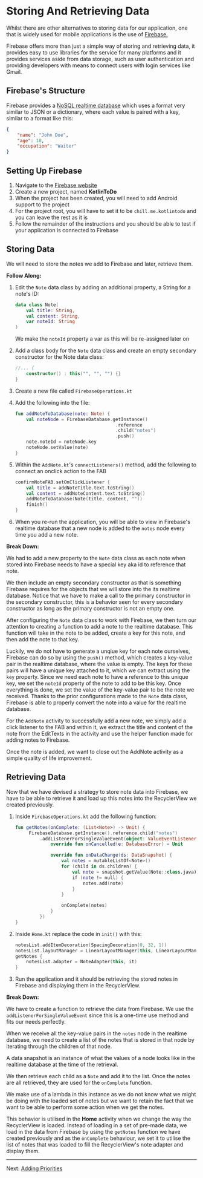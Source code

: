 # Storing And Retrieving Data
Whilst there are other alternatives to storing data for our application, one that is widely used for mobile applications is the use of [Firebase.](https://firebase.google.com/?)

Firebase offers more than just a simple way of storing and retrieving data, it provides easy to use libraries for the service for many platforms and it provides services aside from data storage, such as user authentication and providing developers with means to connect users with login services like Gmail.

## Firebase's Structure
Firebase provides a [NoSQL realtime database](https://firebase.google.com/docs/database/) which uses a format very similar to JSON or a dictionary, where each value is paired with a key, similar to a format like this:

```json
{
    "name": "John Doe",
    "age": 18,
    "occupation": "Waiter"
}
```

## Setting Up Firebase
1. Navigate to the [Firebase website](https://firebase.google.com/?)
2. Create a new project, named **KotlinToDo**
3. When the project has been created, you will need to add Android support to the project
4. For the project root, you will have to set it to be `chill.me.kotlintodo` and you can leave the rest as it is
5. Follow the remainder of the instructions and you should be able to test if your application is connected to Firebase

## Storing Data
We will need to store the notes we add to Firebase and later, retrieve them.

**Follow Along:**

1. Edit the `Note` data class by adding an additional property, a String for a note's ID:
   
   ```kotlin
   data class Note(
       val title: String, 
       val content: String,
       var noteId: String
   )
   ```

   We make the `noteId` property a var as this will be re-assigned later on

2. Add a class body for the `Note` data class and create an empty secondary constructor for the Note data class:
   
   ```kotlin
   //... {
       constructor() : this("", "", "") {}
   }
   ```

3. Create a new file called `FirebaseOperations.kt`
4. Add the following into the file:
   
   ```kotlin
   fun addNoteToDatabase(note: Note) {
       val noteNode = FirebaseDatabase.getInstance()
                                        .reference
                                        .child("notes")
                                        .push()
       note.noteId = noteNode.key
       noteNode.setValue(note)
   }
   ```

5. Within the `AddNote.kt`'s `connectListeners()` method, add the following to connect an onclick action to the FAB
   
   ```kotlin
   confirmNoteFAB.setOnClickListener {
       val title = addNoteTitle.text.toString()
       val content = addNoteContent.text.toString()
       addNoteToDatabase(Note(title, content, ""))
       finish()
   }
   ```

6. When you re-run the application, you will be able to view in Firebase's realtime database that a new node is added to the `notes` node every time you add a new note.

**Break Down:**

We had to add a new property to the `Note` data class as each note when stored into Firebase needs to have a special key aka id to reference that note.

We then include an empty secondary constructor as that is something Firebase requires for the objects that we will store into the its realtime database. Notice that we have to make a call to the primary constructor in the secondary constructor, this is a behavior seen for every secondary constructor as long as the primary constructor is not an empty one.

After configuring the `Note` data class to work with Firebase, we then turn our attention to creating a function to add a note to the realtime database. This function will take in the note to be added, create a key for this note, and then add the note to that key.

Luckily, we do not have to generate a unqiue key for each note ourselves, Firebase can do so by using the `push()` method, which creates a key-value pair in the realtime database, where the value is empty. The keys for these pairs will have a unique key attached to it, which we can extract using the `key` property. Since we need each note to have a reference to this unique key, we set the `noteId` property of the note to add to be this key. Once everything is done, we set the value of the key-value pair to be the note we received. Thanks to the prior configurations made to the `Note` data class, Firebase is able to properly convert the note into a value for the realtime database.

For the `AddNote` activity to successfully add a new note, we simply add a click listener to the FAB and within it, we extract the title and content of the note from the EditTexts in the activity and use the helper function made for adding notes to Firebase.

Once the note is added, we want to close out the AddNote activity as a simple quality of life improvement.

## Retrieving Data
Now that we have devised a strategy to store note data into Firebase, we have to be able to retrieve it and load up this notes into the RecyclerView we created previously. 

1. Inside `FirebaseOperations.kt` add the following function:
   
   ```kotlin
   fun getNotes(onComplete: (List<Note>) -> Unit) { 
        FirebaseDatabase.getInstance().reference.child("notes")
            .addListenerForSingleValueEvent(object: ValueEventListener {
                override fun onCancelled(e: DatabaseError) = Unit

                override fun onDataChange(ds: DataSnapshot) {
                    val notes = mutableListOf<Note>()
                    for (child in ds.children) {
                        val note = snapshot.getValue(Note::class.java)
                        if (note != null) {
                            notes.add(note)
                        }
                    }

                    onComplete(notes)
                }
            })
   }
    ```

2. Inside `Home.kt` replace the code in `init()` with this:
   
   ```kotlin
   notesList.addItemDecoration(SpacingDecoration(0, 32, 1))
   notesList.layoutManager = LinearLayoutManager(this, LinearLayoutManager.VERTICAL, false)
   getNotes {
       notesList.adapter = NoteAdapter(this, it)
   }
   ```

3. Run the application and it should be retrieving the stored notes in Firebase and displaying them in the RecyclerView.

**Break Down:**

We have to create a function to retrieve the data from Firebase. We use the `addListenerForSingleValueEvent` since this is a one-time use method and fits our needs perfectly.

When we receive all the key-value pairs in the `notes` node in the realtime database, we need to create a list of the notes that is stored in that node by iterating through the children of that node.

A data snapshot is an instance of what the values of a node looks like in the realtime database at the time of the retrieval.

We then retrieve each child as a `Note` and add it to the list. Once the notes are all retrieved, they are used for the `onComplete` function. 

We make use of a lambda in this instance as we do not know what we might be doing with the loaded set of notes but we want to retain the fact that we want to be able to perform some action when we get the notes.

This behavior is utilised in the **Home** activity when we change the way the RecyclerView is loaded. Instead of loading in a set of pre-made data, we load in the data from Firebase by using the `getNotes` function we have created previously and as the `onComplete` behaviour, we set it to utilise the list of notes that was loaded to fill the RecyclerView's note adapter and display them.

***

Next: [Adding Priorities](priority_system.md)